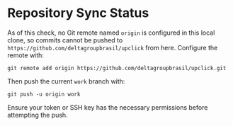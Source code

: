 # Repository Sync Status

As of this check, no Git remote named `origin` is configured in this local clone, so commits cannot be pushed to `https://github.com/deltagroupbrasil/upclick` from here. Configure the remote with:

```
git remote add origin https://github.com/deltagroupbrasil/upclick.git
```

Then push the current `work` branch with:

```
git push -u origin work
```

Ensure your token or SSH key has the necessary permissions before attempting the push.
